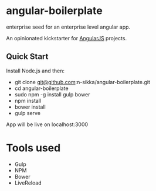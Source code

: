 # angular-boilerplate
enterprise seed for an enterprise level angular app.

An opinionated kickstarter for [AngularJS](http://angularjs.org) projects.

## Quick Start

Install Node.js and then:

- git clone git@github.com:n-sikka/angular-boilerplate.git
- cd angular-boilerplate
- sudo npm -g install gulp bower
- npm install
- bower install
- gulp serve

App will be live on localhost:3000

# Tools used
- Gulp
- NPM
- Bower
- LiveReload
